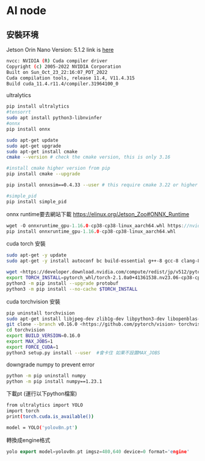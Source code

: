 # AI node

## 安裝环境

Jetson Orin Nano Version: 5.1.2
link is [here](https://developer.nvidia.com/embedded/jetpack)

```bash
nvcc: NVIDIA (R) Cuda compiler driver
Copyright (c) 2005-2022 NVIDIA Corporation
Built on Sun_Oct_23_22:16:07_PDT_2022
Cuda compilation tools, release 11.4, V11.4.315
Build cuda_11.4.r11.4/compiler.31964100_0

```

ultralytics

```bash
pip install ultralytics
#tensorrt
sudo apt install python3-libnvinfer
#onnx
pip install onnx

sudo apt-get update
sudo apt-get upgrade
sudo apt-get install cmake
cmake --version # check the cmake version, this is only 3.16

#install cmake higher version from pip
pip install cmake --upgrade

pip install onnxsim==0.4.33 --user # this require cmake 3.22 or higher

#simple_pid
pip install simple_pid

```

onnx runtime要去網站下載
https://elinux.org/Jetson_Zoo#ONNX_Runtime

```cpp
wget -O onnxruntime_gpu-1.16.0-cp38-cp38-linux_aarch64.whl https://nvidia.box.com/shared/static/iizg3ggrtdkqawkmebbfixo7sce6j365.whl
pip install onnxruntime_gpu-1.16.0-cp38-cp38-linux_aarch64.whl
```

cuda torch 安裝

```bash
sudo apt-get -y update
sudo apt-get -y install autoconf bc build-essential g++-8 gcc-8 clang-8 lld-8 gettext-base gfortran-8 iputils-ping libbz2-dev libc++-dev libcgal-dev libffi-dev libfreetype6-dev libhdf5-dev libjpeg-dev liblzma-dev libncurses5-dev libncursesw5-dev libpng-dev libreadline-dev libssl-dev libsqlite3-dev libxml2-dev libxslt-dev locales moreutils openssl python-openssl rsync scons python3-pip libopenblas-dev

wget <https://developer.download.nvidia.com/compute/redist/jp/v512/pytorch/torch-2.1.0a0+41361538.nv23.06-cp38-cp38-linux_aarch64.whl>
export TORCH_INSTALL=pytorch_whl/torch-2.1.0a0+41361538.nv23.06-cp38-cp38-linux_aarch64.whl
python3 -m pip install --upgrade protobuf
python3 -m pip install --no-cache $TORCH_INSTALL

```

cuda torchvision 安裝

```bash
pip uninstall torchvision
sudo apt-get install libjpeg-dev zlib1g-dev libpython3-dev libopenblas-dev libavcodec-dev libavformat-dev libswscale-dev
git clone --branch v0.16.0 <https://github.com/pytorch/vision> torchvision
cd torchvision
export BUILD_VERSION=0.16.0
export MAX_JOBS=1
export FORCE_CUDA=1
python3 setup.py install --user  #會卡住 如果不設置MAX_JOBS

```

downgrade numpy to prevent error

```bash
python -m pip uninstall numpy
python -m pip install numpy==1.23.1

```

下載pt (運行以下python檔案)

```bash
from ultralytics import YOLO
import torch
print(torch.cuda.is_available())

model = YOLO('yolov8n.pt')

```

轉換成engine格式

```cpp
yolo export model=yolov8n.pt imgsz=480,640 device=0 format='engine'
```